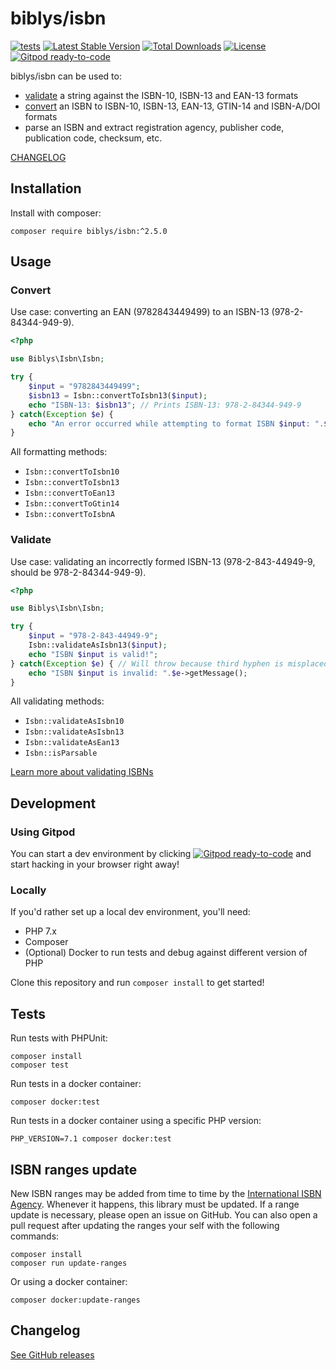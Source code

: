 # biblys/isbn

[![tests](https://github.com/biblys/isbn/actions/workflows/tests.yml/badge.svg)](https://github.com/biblys/isbn/actions/workflows/tests.yml)
[![Latest Stable Version](https://poser.pugx.org/biblys/isbn/v/stable)](https://packagist.org/packages/biblys/isbn)
[![Total Downloads](https://poser.pugx.org/biblys/isbn/downloads)](https://packagist.org/packages/biblys/isbn)
[![License](https://img.shields.io/badge/license-MIT-blue.svg)](http://opensource.org/licenses/MIT)
[![Gitpod ready-to-code](https://img.shields.io/badge/Gitpod-ready--to--code-blue?logo=gitpod)](https://gitpod.io/#https://github.com/biblys/isbn)

biblys/isbn can be used to:

- [validate](#validate) a string against the ISBN-10, ISBN-13 and EAN-13 formats
- [convert](#convert) an ISBN to ISBN-10, ISBN-13, EAN-13, GTIN-14 and ISBN-A/DOI formats
- parse an ISBN and extract registration agency, publisher code, publication code, checksum, etc.

[CHANGELOG](https://github.com/biblys/isbn/releases)

## Installation

Install with composer:

```console
composer require biblys/isbn:^2.5.0
```

## Usage

### Convert

Use case: converting an EAN (9782843449499) to an ISBN-13 (978-2-84344-949-9).

```php
<?php

use Biblys\Isbn\Isbn;

try {
    $input = "9782843449499";
    $isbn13 = Isbn::convertToIsbn13($input);
    echo "ISBN-13: $isbn13"; // Prints ISBN-13: 978-2-84344-949-9
} catch(Exception $e) {
    echo "An error occurred while attempting to format ISBN $input: ".$e->getMessage();
}
```

All formatting methods:

- `Isbn::convertToIsbn10`
- `Isbn::convertToIsbn13`
- `Isbn::convertToEan13`
- `Isbn::convertToGtin14`
- `Isbn::convertToIsbnA`

### Validate

Use case: validating an incorrectly formed ISBN-13 (978-2-843-44949-9, should
be 978-2-84344-949-9).

```php
<?php

use Biblys\Isbn\Isbn;

try {
    $input = "978-2-843-44949-9";
    Isbn::validateAsIsbn13($input);
    echo "ISBN $input is valid!";
} catch(Exception $e) { // Will throw because third hyphen is misplaced
    echo "ISBN $input is invalid: ".$e->getMessage();
}
```

All validating methods:

- `Isbn::validateAsIsbn10`
- `Isbn::validateAsIsbn13`
- `Isbn::validateAsEan13`
- `Isbn::isParsable`

[Learn more about validating ISBNs](https://github.com/biblys/isbn/wiki/Validating-ISBNs-using-the-new-public-API)

## Development

### Using Gitpod

You can start a dev environment by clicking
[![Gitpod ready-to-code](https://img.shields.io/badge/Gitpod-ready--to--code-blue?logo=gitpod)](https://gitpod.io/#https://github.com/biblys/isbn)
and start hacking in your browser right away!

### Locally

If you'd rather set up a local dev environment, you'll need:

- PHP 7.x
- Composer
- (Optional) Docker to run tests and debug against different version of PHP

Clone this repository and run `composer install` to get started!

## Tests

Run tests with PHPUnit:

```console
composer install
composer test
```

Run tests in a docker container:

```console
composer docker:test
```

Run tests in a docker container using a specific PHP version:

```console
PHP_VERSION=7.1 composer docker:test
```

## ISBN ranges update

New ISBN ranges may be added from time to time by the
[International ISBN Agency](https://www.isbn-international.org/). Whenever it
happens, this library must be updated. If a range update is necessary, please
open an issue on GitHub.
You can also open a pull request after updating the ranges your self with the
following commands:

```console
composer install
composer run update-ranges
```

Or using a docker container:

```console
composer docker:update-ranges
```

## Changelog

[See GitHub releases](https://github.com/biblys/isbn/releases)
